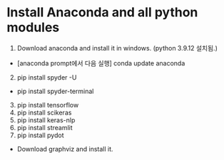 # Install Anaconda and all python modules

1. Download anaconda and install it in windows.  (python 3.9.12 설치됨.)
  - [anaconda prompt에서 다음 실행] conda update anaconda
  
2. pip install spyder -U
  - pip install spyder-terminal
  
3. pip install tensorflow
4. pip install scikeras
5. pip install keras-nlp
6. pip install streamlit
7. pip install pydot
  - Download graphviz and install it.
